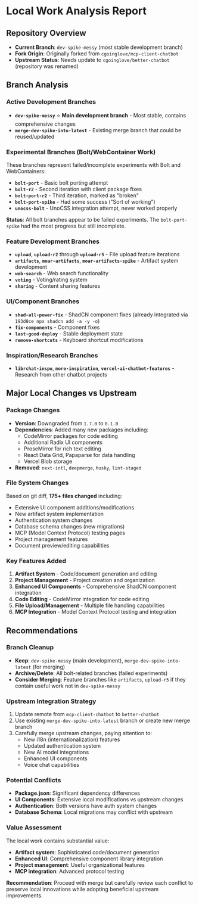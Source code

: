 # Local Work Analysis Report

## Repository Overview
- **Current Branch**: `dev-spike-messy` (most stable development branch)
- **Fork Origin**: Originally forked from `cgoinglove/mcp-client-chatbot`
- **Upstream Status**: Needs update to `cgoinglove/better-chatbot` (repository was renamed)

## Branch Analysis

### Active Development Branches
- **`dev-spike-messy`** ⭐ **Main development branch** - Most stable, contains comprehensive changes
- **`merge-dev-spike-into-latest`** - Existing merge branch that could be reused/updated

### Experimental Branches (Bolt/WebContainer Work)
These branches represent failed/incomplete experiments with Bolt and WebContainers:

- **`bolt-port`** - Basic bolt porting attempt
- **`bolt-r2`** - Second iteration with client package fixes  
- **`bolt-port-r2`** - Third iteration, marked as "broken"
- **`bolt-port-spike`** - Had some success ("Sort of working")
- **`unocss-bolt`** - UnoCSS integration attempt, never worked properly

**Status**: All bolt branches appear to be failed experiments. The `bolt-port-spike` had the most progress but still incomplete.

### Feature Development Branches
- **`upload`**, **`upload-r2`** through **`upload-r5`** - File upload feature iterations
- **`artifacts`**, **`moar-artifacts`**, **`moar-artifacts-spike`** - Artifact system development
- **`web-search`** - Web search functionality
- **`voting`** - Voting/rating system
- **`sharing`** - Content sharing features

### UI/Component Branches
- **`shad-all-power-fix`** - ShadCN component fixes (already integrated via `193d8ce npx shadcn add -a -y -o`)
- **`fix-components`** - Component fixes
- **`last-good-deploy`** - Stable deployment state
- **`remove-shortcuts`** - Keyboard shortcut modifications

### Inspiration/Research Branches
- **`librchat-inspo`**, **`more-inspiration`**, **`vercel-ai-chatbot-features`** - Research from other chatbot projects

## Major Local Changes vs Upstream

### Package Changes
- **Version**: Downgraded from `1.7.0` to `0.1.0`
- **Dependencies**: Added many new packages including:
  - CodeMirror packages for code editing
  - Additional Radix UI components
  - ProseMirror for rich text editing
  - React Data Grid, Papaparse for data handling
  - Vercel Blob storage
- **Removed**: `next-intl`, `deepmerge`, `husky`, `lint-staged`

### File System Changes
Based on git diff, **175+ files changed** including:
- Extensive UI component additions/modifications
- New artifact system implementation  
- Authentication system changes
- Database schema changes (new migrations)
- MCP (Model Context Protocol) testing pages
- Project management features
- Document preview/editing capabilities

### Key Features Added
1. **Artifact System** - Code/document generation and editing
2. **Project Management** - Project creation and organization
3. **Enhanced UI Components** - Comprehensive ShadCN component integration
4. **Code Editing** - CodeMirror integration for code editing
5. **File Upload/Management** - Multiple file handling capabilities
6. **MCP Integration** - Model Context Protocol testing and integration

## Recommendations

### Branch Cleanup
- **Keep**: `dev-spike-messy` (main development), `merge-dev-spike-into-latest` (for merging)
- **Archive/Delete**: All bolt-related branches (failed experiments)
- **Consider Merging**: Feature branches like `artifacts`, `upload-r5` if they contain useful work not in `dev-spike-messy`

### Upstream Integration Strategy
1. Update remote from `mcp-client-chatbot` to `better-chatbot`
2. Use existing `merge-dev-spike-into-latest` branch or create new merge branch
3. Carefully merge upstream changes, paying attention to:
   - New i18n (internationalization) features
   - Updated authentication system
   - New AI model integrations
   - Enhanced UI components
   - Voice chat capabilities

### Potential Conflicts
- **Package.json**: Significant dependency differences
- **UI Components**: Extensive local modifications vs upstream changes
- **Authentication**: Both versions have auth system changes
- **Database Schema**: Local migrations may conflict with upstream

### Value Assessment
The local work contains substantial value:
- **Artifact system**: Sophisticated code/document generation
- **Enhanced UI**: Comprehensive component library integration
- **Project management**: Useful organizational features
- **MCP integration**: Advanced protocol testing

**Recommendation**: Proceed with merge but carefully review each conflict to preserve local innovations while adopting beneficial upstream improvements.